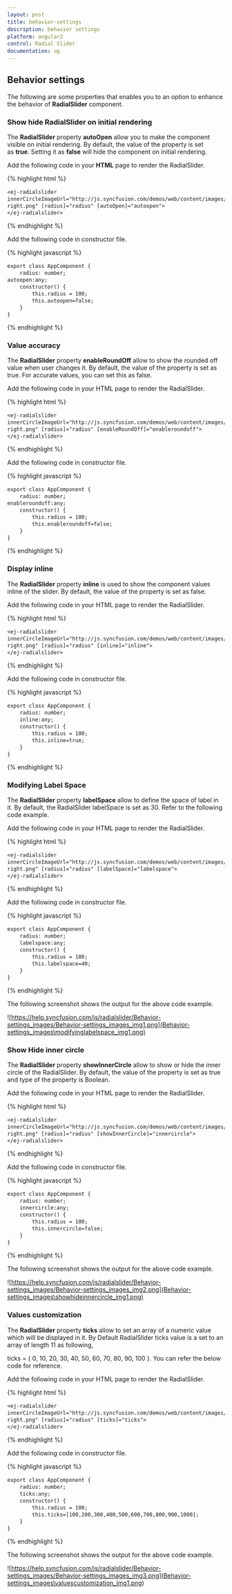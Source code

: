 ```yaml
---
layout: post
title: behavior-settings
description: behavior settings
platform: angular2
control: Radial Slider
documentation: ug
---
```


## Behavior settings

The following are some properties that enables you to an option to enhance the behavior of **RadialSlider** component.

### Show hide RadialSlider on initial rendering

The **RadialSlider** property **autoOpen** allow you to make the component visible on initial rendering. By default, the value of the property is set as **true**. Setting it as **false** will hide the component on initial rendering.

Add the following code in your **HTML** page to render the RadialSlider.

{% highlight html %}

    <ej-radialslider innerCircleImageUrl="http://js.syncfusion.com/demos/web/content/images/radialslider/chevron-right.png" [radius]="radius" [autoOpen]="autoopen">
    </ej-radialslider>

{% endhighlight %}

Add the following code in constructor file.

{% highlight javascript %}

    export class AppComponent {
        radius: number;
    autoopen:any;
        constructor() {
            this.radius = 100;
            this.autoopen=false;
        }
    }

{% endhighlight %}


### Value accuracy

The **RadialSlider** property **enableRoundOff** allow to show the rounded off value when user changes it. By default, the value of the property is set as true. For accurate values, you can set this as false.

Add the following code in your HTML page to render the RadialSlider.


{% highlight html %}

    <ej-radialslider innerCircleImageUrl="http://js.syncfusion.com/demos/web/content/images/radialslider/chevron-right.png" [radius]="radius" [enableRoundOff]="enableroundoff">
    </ej-radialslider>

{% endhighlight %}

Add the following code in constructor file.

{% highlight javascript %}

    export class AppComponent {
        radius: number;
    enableroundoff:any;
        constructor() {
            this.radius = 100;
            this.enableroundoff=false;
        }
    }

{% endhighlight %}


### Display inline

The **RadialSlider** property **inline** is used to show the component values inline of the slider. By default, the value of the property is set as false.

Add the following code in your HTML page to render the RadialSlider.


{% highlight html %}

    <ej-radialslider innerCircleImageUrl="http://js.syncfusion.com/demos/web/content/images/radialslider/chevron-right.png" [radius]="radius" [inline]="inline">
    </ej-radialslider>

{% endhighlight %}


Add the following code in constructor file.

{% highlight javascript %}

    export class AppComponent {
        radius: number;
        inline:any;
        constructor() {
            this.radius = 100;
            this.inline=true;
        }
    }

{% endhighlight %}



### Modifying Label Space

The **RadialSlider** property **labelSpace** allow to define the space of label in it. By default, the RadialSlider labelSpace is set as 30. Refer to the following code example.

Add the following code in your HTML page to render the RadialSlider.


{% highlight html %}

    <ej-radialslider innerCircleImageUrl="http://js.syncfusion.com/demos/web/content/images/radialslider/chevron-right.png" [radius]="radius" [labelSpace]="labelspace">
    </ej-radialslider>

{% endhighlight %}

Add the following code in constructor file.

{% highlight javascript %}


    export class AppComponent {
        radius: number;
        labelspace:any;
        constructor() {
            this.radius = 100;
            this.labelspace=40;
        }
    }

{% endhighlight %}



The following screenshot shows the output for the above code example.

![https://help.syncfusion.com/js/radialslider/Behavior-settings_images/Behavior-settings_images_img1.png](Behavior-settings_images\modifyinglabelspace_img1.png)

### Show Hide inner circle

The **RadialSlider** property **showInnerCircle** allow to show or hide the inner circle of the RadialSlider. By default, the value of the property is set as true and type of the property is Boolean.

Add the following code in your HTML page to render the RadialSlider.


{% highlight html %}

    <ej-radialslider innerCircleImageUrl="http://js.syncfusion.com/demos/web/content/images/radialslider/chevron-right.png" [radius]="radius" [showInnerCircle]="innercircle">
    </ej-radialslider>

{% endhighlight %}

Add the following code in constructor file.

{% highlight javascript %}


    export class AppComponent {
        radius: number;
        innercircle:any;
        constructor() {
            this.radius = 100;
            this.innercircle=false;
        }
    }

{% endhighlight %}



The following screenshot shows the output for the above code example.

![https://help.syncfusion.com/js/radialslider/Behavior-settings_images/Behavior-settings_images_img2.png](Behavior-settings_images\showhideinnercircle_img1.png)

### Values customization

The **RadialSlider** property **ticks** allow to set an array of a numeric value which will be displayed in it. By Default RadialSlider ticks value is a set to an array of length 11 as following,

ticks = { 0, 10, 20, 30, 40, 50, 60, 70, 80, 90, 100 }. You can refer the below code for reference.

Add the following code in your HTML page to render the RadialSlider.

{% highlight html %}

    <ej-radialslider innerCircleImageUrl="http://js.syncfusion.com/demos/web/content/images/radialslider/chevron-right.png" [radius]="radius" [ticks]="ticks">
    </ej-radialslider>

{% endhighlight %}

Add the following code in constructor file.

{% highlight javascript %}


    export class AppComponent {
        radius: number;
        ticks:any;
        constructor() {
            this.radius = 100;
            this.ticks=[100,200,300,400,500,600,700,800,900,1000];
        }
    }

{% endhighlight %}



The following screenshot shows the output for the above code example.

![https://help.syncfusion.com/js/radialslider/Behavior-settings_images/Behavior-settings_images_img3.png](Behavior-settings_images\valuescustomization_img1.png)

